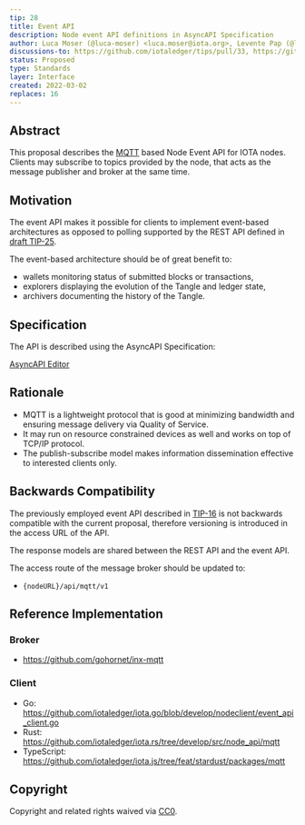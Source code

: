 ```yaml
---
tip: 28
title: Event API
description: Node event API definitions in AsyncAPI Specification
author: Luca Moser (@luca-moser) <luca.moser@iota.org>, Levente Pap (@lzpap) <levente.pap@iota.org>
discussions-to: https://github.com/iotaledger/tips/pull/33, https://github.com/iotaledger/tips/pull/66
status: Proposed
type: Standards
layer: Interface
created: 2022-03-02
replaces: 16
---
```


## Abstract

This proposal describes the [MQTT](https://mqtt.org/) based Node Event API for IOTA nodes. Clients may subscribe to
topics provided by the node, that acts as the message publisher and broker at the same time.

## Motivation

The event API makes it possible for clients to implement event-based architectures as opposed to polling supported
by the REST API defined in [draft TIP-25](../TIP-0025/tip-0025.md).

The event-based architecture should be of great benefit to:
 - wallets monitoring status of submitted blocks or transactions,
 - explorers displaying the evolution of the Tangle and ledger state,
 - archivers documenting the history of the Tangle.

## Specification

The API is described using the AsyncAPI Specification:

[AsyncAPI Editor](https://studio.asyncapi.com/?url=https://raw.githubusercontent.com/iotaledger/tips/main/tips/TIP-0028/event-api.yml)

## Rationale

 - MQTT is a lightweight protocol that is good at minimizing bandwidth and ensuring message delivery via Quality of Service.
 - It may run on resource constrained devices as well and works on top of TCP/IP protocol.
 - The publish-subscribe model makes information dissemination effective to interested clients only.

## Backwards Compatibility

The previously employed event API described in [TIP-16](../TIP-0016/tip-0016.md) is not backwards compatible with the
current proposal, therefore versioning is introduced in the access URL of the API.

The response models are shared between the REST API and the event API.

The access route of the message broker should be updated to:
 - `{nodeURL}/api/mqtt/v1`

## Reference Implementation

### Broker
 - https://github.com/gohornet/inx-mqtt

### Client
 - Go: https://github.com/iotaledger/iota.go/blob/develop/nodeclient/event_api_client.go
 - Rust: https://github.com/iotaledger/iota.rs/tree/develop/src/node_api/mqtt
 - TypeScript: https://github.com/iotaledger/iota.js/tree/feat/stardust/packages/mqtt

## Copyright

Copyright and related rights waived via [CC0](https://creativecommons.org/publicdomain/zero/1.0/).
